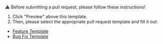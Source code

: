 ⚠️ Before submitting a pull request, please follow these instructions!

1. Click "Preview" above this template.
2. Then, please select the appropriate pull request template and fill it out:

- [Feature Template](?expand=1&template=feature.md)
- [Bug Fix Template](?expand=1&template=bugfix.md)
